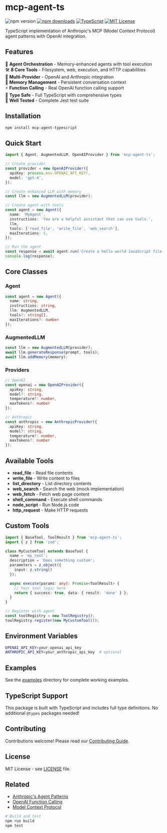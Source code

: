# mcp-agent-ts

![npm version](https://badge.fury.io/js/mcp-agent-typescript.svg)
[![npm downloads](https://img.shields.io/npm/dm/mcp-agent-typescript.svg)](https://www.npmjs.com/package/mcp-agent-typescript)
[![TypeScript](https://img.shields.io/badge/TypeScript-007ACC?style=flat&logo=typescript&logoColor=white)](https://www.typescriptlang.org/)
[![MIT License](https://img.shields.io/badge/License-MIT-green.svg)](https://choosealicense.com/licenses/mit/)

TypeScript implementation of Anthropic's MCP (Model Context Protocol) agent patterns with OpenAI integration.

## Features

🤖 **Agent Orchestration** - Memory-enhanced agents with tool execution  
🛠️ **8 Core Tools** - Filesystem, web, execution, and HTTP capabilities  
🔌 **Multi-Provider** - OpenAI and Anthropic integration  
🧠 **Memory Management** - Persistent conversation context  
⚡ **Function Calling** - Real OpenAI function calling support  
📝 **Type Safe** - Full TypeScript with comprehensive types  
🧪 **Well Tested** - Complete Jest test suite  

## Installation

```bash
npm install mcp-agent-typescript
```

## Quick Start

```typescript
import { Agent, AugmentedLLM, OpenAIProvider } from 'mcp-agent-ts';

// Create provider
const provider = new OpenAIProvider({
  apiKey: process.env.OPENAI_API_KEY!,
  model: 'gpt-4',
});

// Create enhanced LLM with memory
const llm = new AugmentedLLM(provider);

// Create agent with tools
const agent = new Agent({
  name: 'MyAgent',
  instructions: 'You are a helpful assistant that can use tools.',
  llm,
  tools: ['read_file', 'write_file', 'web_search'],
  maxIterations: 5,
});

// Run the agent
const response = await agent.run('Create a hello world JavaScript file');
console.log(response);
```

## Core Classes

### Agent
```typescript
const agent = new Agent({
  name: string,
  instructions: string,
  llm: AugmentedLLM,
  tools?: string[],
  maxIterations?: number
});
```

### AugmentedLLM
```typescript
const llm = new AugmentedLLM(provider);
await llm.generateResponse(prompt, tools);
await llm.addMemory(memory);
```

### Providers
```typescript
// OpenAI
const openai = new OpenAIProvider({
  apiKey: string,
  model?: string,
  temperature?: number,
  maxTokens?: number
});

// Anthropic
const anthropic = new AnthropicProvider({
  apiKey: string,
  model?: string,
  temperature?: number,
  maxTokens?: number
});
```

## Available Tools

- **read_file** - Read file contents
- **write_file** - Write content to files  
- **list_directory** - List directory contents
- **web_search** - Search the web (mock implementation)
- **web_fetch** - Fetch web page content
- **shell_command** - Execute shell commands
- **node_script** - Run Node.js code
- **http_request** - Make HTTP requests

## Custom Tools

```typescript
import { BaseTool, ToolResult } from 'mcp-agent-ts';
import { z } from 'zod';

class MyCustomTool extends BaseTool {
  name = 'my_tool';
  description = 'Does something custom';
  parameters = z.object({
    input: z.string()
  });

  async execute(params: any): Promise<ToolResult> {
    // Your tool logic here
    return { success: true, data: { result: 'done' } };
  }
}

// Register with agent
const toolRegistry = new ToolRegistry();
toolRegistry.register(new MyCustomTool());
```

## Environment Variables

```bash
OPENAI_API_KEY=your_openai_api_key
ANTHROPIC_API_KEY=your_anthropic_api_key  # optional
```

## Examples

See the [examples](./src/examples/) directory for complete working examples.

## TypeScript Support

This package is built with TypeScript and includes full type definitions. No additional `@types` packages needed!

## Contributing

Contributions welcome! Please read our [Contributing Guide](./CONTRIBUTING.md).

## License

MIT License - see [LICENSE](./LICENSE) file.

## Related

- [Anthropic's Agent Patterns](https://docs.anthropic.com/en/docs/build-with-claude/agent-patterns)
- [OpenAI Function Calling](https://platform.openai.com/docs/guides/function-calling)
- [Model Context Protocol](https://modelcontextprotocol.io/)

```bash
# Build and test
npm run build
npm test
```